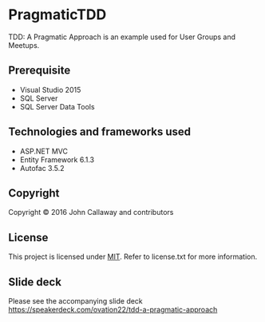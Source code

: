 # PragmaticTDD

TDD: A Pragmatic Approach is an example used for User Groups and Meetups.

## Prerequisite
- Visual Studio 2015
- SQL Server
- SQL Server Data Tools

## Technologies and frameworks used
- ASP.NET MVC
- Entity Framework 6.1.3
- Autofac 3.5.2

## Copyright

Copyright © 2016 John Callaway and contributors

## License

This project is licensed under [MIT](http://www.opensource.org/licenses/mit-license.php "Read more about the MIT license form"). Refer to license.txt for more information.

## Slide deck

Please see the accompanying slide deck https://speakerdeck.com/ovation22/tdd-a-pragmatic-approach
